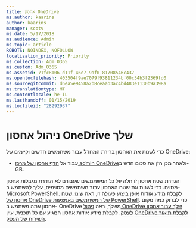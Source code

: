 ```yaml
---
title: אחסון OneDrive
ms.author: kaarins
author: kaarins
manager: scotv
ms.date: 5/17/2018
ms.audience: Admin
ms.topic: article
ROBOTS: NOINDEX, NOFOLLOW
localization_priority: Priority
ms.collection: Adm_O365
ms.custom: Adm_O365
ms.assetid: 71fc8106-d11f-46e7-9af0-81708546c437
ms.openlocfilehash: 403504f9ae7079f93811234bf00c54b3f2369fd0
ms.sourcegitcommit: d6ea5e9458a2b8ceaab3ac4bd483e1130b9a398a
ms.translationtype: MT
ms.contentlocale: he-IL
ms.lasthandoff: 01/15/2019
ms.locfileid: "28292937"
---
```

# <a name="manage-your-onedrive-storage"></a>ניהול אחסון OneDrive שלך

כדי לשנות את האחסון ברירת המחדל עבור משתמשים חדשים וקיימים של OneDrive:
  
- עבור אל [הדף אחסון של מרכז admin OneDrive](https://admin.onedrive.com/?v=StorageSettings)ולאחר מכן הזן את סכום חדש ב- GB.
    
הגדרת שטח אחסון זו חלה על כל המשתמשים שעבורם לא הגדרת מגבלות אחסון מסוים. כדי לשנות את שטח האחסון עבור משתמשים מסוימים, עליך להשתמש ב- Microsoft PowerShell. לקבלת מידע אודות אופן ביצוע פעולה זו, ראה [שינוי שטח אחסון של OneDrive של המשתמשים באמצעות PowerShell](https://go.microsoft.com/fwlink/?linkid=866402). כדי לבדוק כמה מקום אחסון אתה משתמש ב- OneDrive משלך, ראה [ניהול OneDrive שלך עבור אחסון לעסק](https://go.microsoft.com/fwlink/?linkid=866429). לקבלת מידע אודות אחסון המגיע עם כל תוכנית, עיין [OneDrive לקבלת תיאור השירות של העסק](https://go.microsoft.com/fwlink/p/?LinkID=826071).
  

